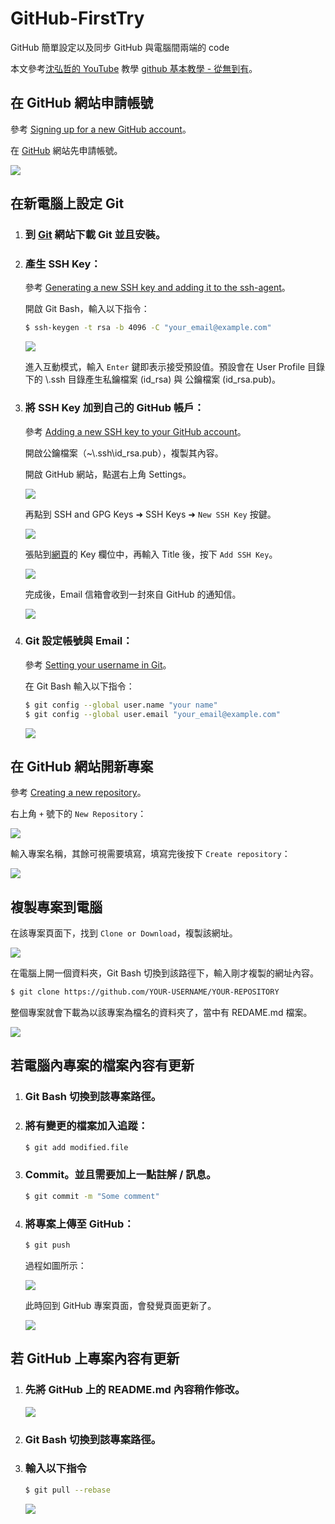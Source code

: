 # GitHub-FirstTry

GitHub 簡單設定以及同步 GitHub 與電腦間兩端的 code

本文參考[沈弘哲的 YouTube](https://www.youtube.com/user/blue524326/) 教學 [github 基本教學 - 從無到有](https://www.youtube.com/watch?v=py3n6gF5Y00)。

## 在 GitHub 網站申請帳號

參考 [Signing up for a new GitHub account](https://help.github.com/en/github/getting-started-with-github/signing-up-for-a-new-github-account)。

在 [GitHub](https://github.com/) 網站先申請帳號。

![](https://github.com/hsychen/GitHub-FirstTry/blob/master/images/2020-02-02_20-56-25.png)

## 在新電腦上設定 Git

1. ### 到 [Git](https://git-scm.com/downloads) 網站下載 Git 並且安裝。

2. ### 產生 SSH Key：

    參考 [Generating a new SSH key and adding it to the ssh-agent](https://help.github.com/en/github/authenticating-to-github/generating-a-new-ssh-key-and-adding-it-to-the-ssh-agent)。

    開啟 Git Bash，輸入以下指令：

    ```bash
    $ ssh-keygen -t rsa -b 4096 -C "your_email@example.com"
    ```

    ![](https://github.com/hsychen/GitHub-FirstTry/blob/master/images/2020-02-02_21-14-42.png)

    進入互動模式，輸入 `Enter` 鍵即表示接受預設值。預設會在 User Profile 目錄下的 \\.ssh 目錄產生私鑰檔案 (id_rsa) 與 公鑰檔案 (id_rsa.pub)。
    
3. ### 將 SSH Key 加到自己的 GitHub 帳戶：

    參考 [Adding a new SSH key to your GitHub account](https://help.github.com/en/github/authenticating-to-github/adding-a-new-ssh-key-to-your-github-account)。

    開啟公鑰檔案（~\\.ssh\id_rsa.pub），複製其內容。
    
    開啟 GitHub 網站，點選右上角 Settings。

    ![](https://github.com/hsychen/GitHub-FirstTry/blob/master/images/2020-02-02_21-37-04.png)
    
    再點到 SSH and GPG Keys ➜ SSH Keys ➜ `New SSH Key` 按鍵。

    ![](https://github.com/hsychen/GitHub-FirstTry/blob/master/images/2020-02-02_21-45-58.png)
    
    張貼到[網頁](https://github.com/settings/ssh/new)的 Key 欄位中，再輸入 Title 後，按下 `Add SSH Key`。

    ![](https://github.com/hsychen/GitHub-FirstTry/blob/master/images/2020-02-02_22-00-01.png)
    
    完成後，Email 信箱會收到一封來自 GitHub 的通知信。

    ![](https://github.com/hsychen/GitHub-FirstTry/blob/master/images/2020-02-02_22-02-10.png)
    
4. ### Git 設定帳號與 Email：

    參考 [Setting your username in Git](https://help.github.com/en/github/using-git/setting-your-username-in-git)。
    
    在 Git Bash 輸入以下指令：

    ```bash
    $ git config --global user.name "your name"
    $ git config --global user.email "your_email@example.com"
    ```

    ![](https://github.com/hsychen/GitHub-FirstTry/blob/master/images/2020-02-02_22-10-22.png)

## 在 GitHub 網站開新專案

參考 [Creating a new repository](https://help.github.com/en/github/creating-cloning-and-archiving-repositories/creating-a-new-repository)。

右上角 `+` 號下的 `New Repository`：

![](https://github.com/hsychen/GitHub-FirstTry/blob/master/images/2020-02-02_22-17-04.png)

輸入專案名稱，其餘可視需要填寫，填寫完後按下 `Create repository`：

![](https://github.com/hsychen/GitHub-FirstTry/blob/master/images/2020-02-02_22-30-55.png)

## 複製專案到電腦

在該專案頁面下，找到 `Clone or Download`，複製該網址。

![](https://github.com/hsychen/GitHub-FirstTry/blob/master/images/2020-02-02_22-37-58.png)

在電腦上開一個資料夾，Git Bash 切換到該路徑下，輸入剛才複製的網址內容。

```bash
$ git clone https://github.com/YOUR-USERNAME/YOUR-REPOSITORY
```

整個專案就會下載為以該專案為檔名的資料夾了，當中有 REDAME.md 檔案。

![](https://github.com/hsychen/GitHub-FirstTry/blob/master/images/2020-02-02_23-00-51.png)

## 若電腦內專案的檔案內容有更新

1.  ### Git Bash 切換到該專案路徑。

2.  ### 將有變更的檔案加入追蹤：

    ```bash
    $ git add modified.file
    ```

3.  ### Commit。並且需要加上一點註解 / 訊息。

    ```bash
    $ git commit -m "Some comment"
    ```

4.  ### 將專案上傳至 GitHub：

    ```bash
    $ git push
    ```

    過程如圖所示：

    ![](https://github.com/hsychen/GitHub-FirstTry/blob/master/images/2020-02-02_23-58-01.png)

    此時回到 GitHub 專案頁面，會發覺頁面更新了。

    ![](https://github.com/hsychen/GitHub-FirstTry/blob/master/images/2020-02-03_00-14-09.png)

## 若 GitHub 上專案內容有更新

1.  ### 先將 GitHub 上的 README.md 內容稍作修改。

    ![](https://github.com/hsychen/GitHub-FirstTry/blob/master/images/2020-02-03_00-25-27.png)

2.  ### Git Bash 切換到該專案路徑。

3.  ### 輸入以下指令

    ```bash
    $ git pull --rebase
    ```

    ![](https://github.com/hsychen/GitHub-FirstTry/blob/master/images/2020-02-03_00-28-16.png)
